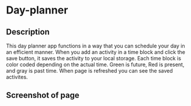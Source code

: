 # Day-planner

## Description

This day planner app functions in a way that you can schedule your day in an efficient manner. When you add an activity in a time block and click the save button, it saves the activity to your local storage. Each time block is color coded depending on the actual time. Green is future, Red is present, and gray is past time. When page is refreshed you can see the saved activites. 

## Screenshot of page


